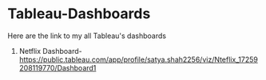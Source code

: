 # Tableau-Dashboards

Here are the link to my all Tableau's dashboards

1) Netflix Dashboard- https://public.tableau.com/app/profile/satya.shah2256/viz/Nteflix_17259208119770/Dashboard1
   
